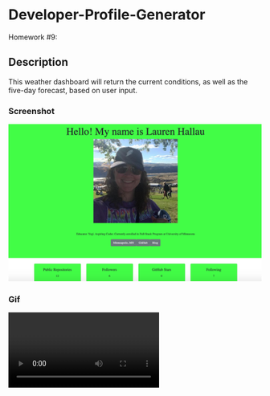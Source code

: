 # Developer-Profile-Generator
Homework #9: 

## Description
This weather dashboard will return the current conditions, as well as the five-day forecast, based on user input.

### Screenshot
![Screenshot](screenshot.png)

### Gif
![Watch the video](Screenrecoring.mov)
